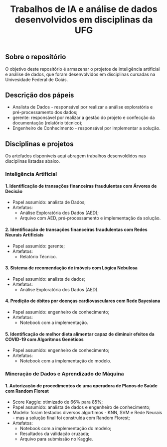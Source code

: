 <header> 
<h1 align="center">Trabalhos de IA e análise de dados desenvolvidos em disciplinas da UFG</h1>
</header>


## Sobre o repositório
O objetivo deste repositório é armazenar o projetos de inteligência artificial e análise de dados, que foram desenvolvidos em disciplinas cursadas na Univesidade Federal de Goiás.

## Descrição dos pápeis

* Analista de Dados - responsável por realizar a análise exploratória e pré-processamento dos dados; 
* gerente: responsável por realizar a gestão do projeto e confecção da documentação (relatório técnico);
* Engenheiro de Conhecimento - responsável por implementar a solução.

## Disciplinas e projetos

Os artefados disponiveis aqui abragem trabalhos desenvoldidos nas disciplinas listadas abaixo.

### Inteligência Artificial
  #### 1. Identificação de transações financeiras fraudulentas com Árvores de Decisão  
  * Papel assumido: analista de Dados; 
  * Artefatos:
    * Análise Exploratória dos Dados (AED);
    * Arquivo com AED, pré-processamento e implementação da solução.

  #### 2. Identificação de transações financeiras fraudulentas com Redes Neurais Artificiais
  * Papel assumido: gerente;
  * Artefatos:
    * Relatório Técnico.

  #### 3. Sistema de recomendação de imóveis com Lógica Nebulosa
  * Papel assumido: analista de dados; 
  * Artefatos:
    * Análise Exploratória dos Dados (AED).

  #### 4. Predição de óbitos por doenças cardiovasculares com Rede Bayesiana
  * Papel assumido: engenheiro de conhecimento;
  * Artefatos:
    * Notebook com a implementação.
    
  #### 5. Identificação de melhor dieta alimentar capaz de diminuir efeitos da COVID-19 com Algoritmos Genéticos
  * Papel assumido: engenheiro de conhecimento;
  * Artefatos:
    * Notebook com a implementação do modelo.
  
### Mineração de Dados e Aprendizado de Máquina

#### 1. Autorização de procedimentos de uma operadora de Planos de Saúde com Random Florest
  * Score Kaggle: otimizado de 66% para 85%;
  * Papel assumido: analista de dados e engenheiro de conhecimento;
  * Modelo: foram testados diversos algortimos -  KNN, SVM e Rede Neurais - mas a solução final foi construída com Random Florest;
  * Artefatos:
    * Notebook com a implementação do modelo;
    * Resultados da válidação cruzada;
    * Arquivo para submissão no Kaggle.
